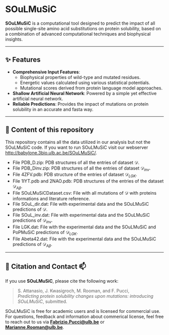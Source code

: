 # SOuLMuSiC

**SOuLMuSiC** is a computational tool designed to predict the impact of all possible single-site amino acid substitutions on protein solubility, based on a combination of advanced computational techniques and biophysical insights.

---

## ✨ Features
- **Comprehensive Input Features**:
  - Biophysical properties of wild-type and mutated residues.
  - Energetic values calculated using various statistical potentials.
  - Mutational scores derived from protein language model approaches.
- **Shallow Artificial Neural Network**: Powered by a simple yet effective artificial neural network.
- **Reliable Predictions**: Provides the impact of mutations on protein solubility in an accurate and fasta way. 

---

## 📖 Content of this repository
This repository contains all the data utilized in our analysis but not the SOuLMuSiC code. If you want to run SOuLMuSiC visit our webserver http://babylone.3bio.ulb.ac.be/SOuLMuSiC/.   

* File PDB_D.zip: PDB structures of all the entries of dataset $\mathcal{D}$.
* File PDB_Dinv.zip: PDB structures of all the entries of dataset $\mathcal{D}_{inv}$.
* File 4ZFV.pdb: PDB structure of the entries of dataset $\mathcal{D}_{LGK}$.
* File 1IYT.pdb and 2NAO.pdb: PDB structures of the entries of the dataset $\mathcal{D}_{A\beta}$.
* File SOuLMuSiCDataset.csv: File with all mutations of $\mathcal{D}$ with proteins informations and literature reference. 
* File SOuL_dir.dat: File with experimental data and the SOuLMuSiC predictions of $\mathcal{D}$.
* File SOuL_inv.dat: File with experimental data and the SOuLMuSiC predictions of $\mathcal{D}_{inv}$.
* File LGK.dat: File with the experimental data and the SOuLMuSiC and PoPMuSiC predictions of $\mathcal{D}_{LGK}$. 
* File Abeta42.dat: File with the experimental data and the SOuLMuSiC predictions of $\mathcal{D}_{A\beta}$.
  
---

## 📝 Citation and Contact 📫
If you use **SOuLMuSiC**, please cite the following work:

> S. Attanasio, J. Kwasigroch, M. Rooman, and F. Pucci,  
> *Predicting protein solubility changes upon mutations: introducing SOuLMuSiC*, submitted.

SOuLMuSiC is free for academic users and is licensed for commercial use. For questions, feedback and information about commerical license, feel free to reach out to us via **Fabrizio.Pucci@ulb.be** or **Marianne.Rooman@ulb.be**.
